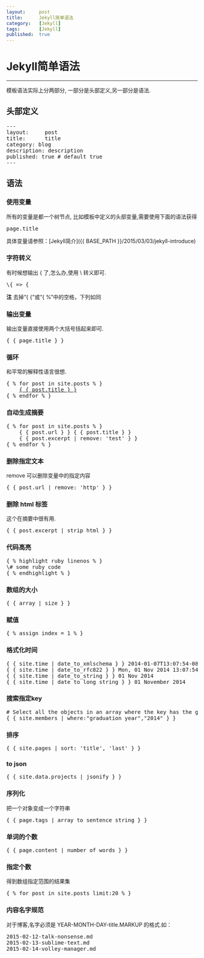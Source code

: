 ```yaml
---
layout:		post
title:		Jekyll简单语法
category:	[Jekyll]
tags:		[Jekyll]
published:	true
---
```

# Jekyll简单语法
---

模板语法实际上分两部分, 一部分是头部定义,另一部分是语法.

## 头部定义
<pre class="prettyprint">
---
layout:     post
title:      title
category: blog
description: description
published: true # default true
---
</pre>

## 语法

### 使用变量

所有的变量是都一个树节点, 比如模板中定义的头部变量,需要使用下面的语法获得
<pre class="prettyprint">
page.title
</pre>

具体变量请参照：[Jekyll简介]({{ BASE_PATH }}/2015/03/03/jekyll-introduce)

<!--break-->

### 字符转义
有时候想输出 { 了,怎么办,使用 \ 转义即可.
<pre class="prettyprint">
\{ => {
</pre>

**注** 去掉“{ {”或“{ %”中的空格，下列如同

### 输出变量
输出变量直接使用两个大括号括起来即可.
<pre class="prettyprint">
{ { page.title } }
</pre>

### 循环
和平常的解释性语言很想.
<pre class="prettyprint">
{ % for post in site.posts % }
	<a href="http://blog/2014/11/10/jekyll-study/{ { post.url } }">{ { post.title } }</a>
{ % endfor % }
</pre>

### 自动生成摘要
<pre class="prettyprint">
{ % for post in site.posts % }
	{ { post.url } } { { post.title } }
	{ { post.excerpt | remove: 'test' } }
{ % endfor % }
</pre>

### 删除指定文本
remove 可以删除变量中的指定内容
<pre class="prettyprint">
{ { post.url | remove: 'http' } }
</pre>

### 删除 html 标签
这个在摘要中很有用.
<pre class="prettyprint">
{ { post.excerpt | strip_html } }
</pre>

### 代码高亮
<pre class="prettyprint">
{ % highlight ruby linenos % }
\# some ruby code
{ % endhighlight % }
</pre>


### 数组的大小
<pre class="prettyprint">
{ { array | size } }
</pre>

### 赋值
<pre class="prettyprint">
{ % assign index = 1 % }
</pre>

### 格式化时间
<pre class="prettyprint">
{ { site.time | date_to_xmlschema } } 2014-01-07T13:07:54-08:00
{ { site.time | date_to_rfc822 } } Mon, 01 Nov 2014 13:07:54 -0800
{ { site.time | date_to_string } } 01 Nov 2014
{ { site.time | date_to_long_string } } 01 November 2014
</pre>

### 搜索指定key
<pre class="prettyprint">
# Select all the objects in an array where the key has the given value.
{ { site.members | where:"graduation_year","2014" } }
</pre>

### 排序
<pre class="prettyprint">
{ { site.pages | sort: 'title', 'last' } }
</pre>

### to json
<pre class="prettyprint">
{ { site.data.projects | jsonify } }
</pre>

### 序列化
把一个对象变成一个字符串
<pre class="prettyprint">
{ { page.tags | array_to_sentence_string } }
</pre>

### 单词的个数
<pre class="prettyprint">
{ { page.content | number_of_words } }
</pre>

### 指定个数
得到数组指定范围的结果集
<pre class="prettyprint">
{ % for post in site.posts limit:20 % }
</pre>

### 内容名字规范
对于博客,名字必须是 YEAR-MONTH-DAY-title.MARKUP 的格式.如：
<pre class="prettyprint">
2015-02-12-talk-nonsense.md
2015-02-13-sublime-text.md
2015-02-14-volley-manager.md
</pre>